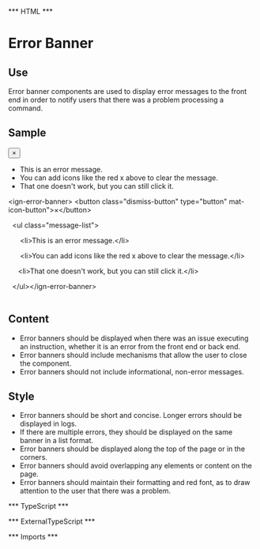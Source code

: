 *** HTML ***
# Error Banner

## Use
Error banner components are used to display error messages to the front end in order to notify users that there
    was a problem processing a command.

## Sample
<mat-tab-group>
    <mat-tab label="Component Sample">
        <div class="tab-height">
            <ign-error-banner> <button class="dismiss-button" type="button" mat-icon-button>&times;</button>
                <ul class="message-list">
                    <li>This is an error message.</li>
                    <li>You can add icons like the red x above to clear the message.</li>
                    <li>That one doesn't work, but you can still click it.</li>
                </ul></ign-error-banner>
        </div></mat-tab>
    <mat-tab label="HTML"><div class="tab-height">
        <table style="width:100%">
            <p> &lt;ign-error-banner&gt; &lt;button class="dismiss-button" type="button" mat-icon-button"&gt;&times;&lt;/button&gt;</p>
            <p>&nbsp;&nbsp;&lt;ul class="message-list"&gt;</p>
            <p>&nbsp;&nbsp; &nbsp;&nbsp; &lt;li&gt;This is an error message.&lt;/li&gt;</p>
            <p>&nbsp;&nbsp; &nbsp;&nbsp; &lt;li>You can add icons like the red x above to clear the message.&lt;/li&gt;</p>
            <p> &nbsp;&nbsp; &nbsp;&nbsp;&lt;li&gt;That one doesn't work, but you can still click it.&lt;/li&gt;</p>
            <p>&nbsp;&nbsp;&lt;/ul&gt;&lt;/ign-error-banner></p>
        </table>
    </div></mat-tab>
</mat-tab-group>

## Content

* Error banners should be displayed when there was an issue executing an instruction, whether it is an error from
the front end or back end.
* Error banners should include mechanisms that allow the user to close the component.
* Error banners should not include informational, non-error messages.


## Style
* Error banners should be short and concise. Longer errors should be displayed in logs.
* If there are multiple errors, they should be displayed on the same banner in a list format.
* Error banners should be displayed along the top of the page or in the corners.
* Error banners should avoid overlapping any elements or content on the page.
* Error banners should maintain their formatting and red font, as to draw attention to the user that there was a problem.

*** TypeScript *** 

*** ExternalTypeScript ***

*** Imports ***